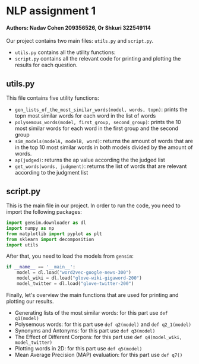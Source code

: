 
# NLP assignment 1

#### Authors: Nadav Cohen 209356526, Or Shkuri 322549114

Our project contains two main files: `utils.py` and `script.py`.

- `utils.py` contains all the utility functions:
- `script.py` contains all the relevant code for printing and plotting the results for each question.

## utils.py
This file contains five utility functions:
- `gen_lists_of_the_most_similar_words(model, words, topn)`: prints the topn most similar words for each word in the list of words
- `polysemous_words(model, first_group, second_group)`: prints the 10 most similar words for each word in the first group and the second group
- `sim_models(modelA, modelB, word)`: returns the amount of words that are in the top 10 most similar words in both models divided by the amount of words.
- `ap(judged)`: returns the ap value according the the judged list
- `get_words(words, judgment)`: returns the list of words that are relevant according to the judgment list

## script.py
This is the main file in our project.
In order to run the code, you need to import the following packages:
```python
import gensim.downloader as dl
import numpy as np
from matplotlib import pyplot as plt
from sklearn import decomposition
import utils
```

After that, you need to load the models from `gensim`:
```python
if __name__ == '__main__':
    model = dl.load("word2vec-google-news-300")
    model_wiki = dl.load("glove-wiki-gigaword-200")
    model_twitter = dl.load("glove-twitter-200")
```

Finally, let's overview the main functions that are used for printing and plotting our results.
- Generating lists of the most similar words: for this part use `def q1(model)`
- Polysemous words: for this part use `def q2(model)` and `def q2_1(model)`
- Synonyms and Antonyms: for this part use `def q3(model)`
- The Effect of Different Corpora: for this part use `def q4(model_wiki, model_twitter)`
- Plotting words in 2D: for this part use `def q5(model)`
- Mean Average Precision (MAP) evaluation: for this part use `def q7()`